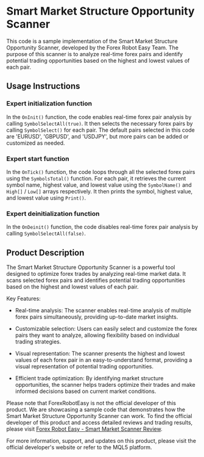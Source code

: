 # Smart Market Structure Opportunity Scanner

This code is a sample implementation of the Smart Market Structure Opportunity Scanner, developed by the Forex Robot Easy Team. The purpose of this scanner is to analyze real-time forex pairs and identify potential trading opportunities based on the highest and lowest values of each pair.

## Usage Instructions

### Expert initialization function

In the `OnInit()` function, the code enables real-time forex pair analysis by calling `SymbolSelectAll(true)`. It then selects the necessary forex pairs by calling `SymbolSelect()` for each pair. The default pairs selected in this code are 'EURUSD', 'GBPUSD', and 'USDJPY', but more pairs can be added or customized as needed.

### Expert start function

In the `OnTick()` function, the code loops through all the selected forex pairs using the `SymbolsTotal()` function. For each pair, it retrieves the current symbol name, highest value, and lowest value using the `SymbolName()` and `High[]` / `Low[]` arrays respectively. It then prints the symbol, highest value, and lowest value using `Print()`.

### Expert deinitialization function

In the `OnDeinit()` function, the code disables real-time forex pair analysis by calling `SymbolSelectAll(false)`.

## Product Description

The Smart Market Structure Opportunity Scanner is a powerful tool designed to optimize forex trades by analyzing real-time market data. It scans selected forex pairs and identifies potential trading opportunities based on the highest and lowest values of each pair.

Key Features:

- Real-time analysis: The scanner enables real-time analysis of multiple forex pairs simultaneously, providing up-to-date market insights.

- Customizable selection: Users can easily select and customize the forex pairs they want to analyze, allowing flexibility based on individual trading strategies.

- Visual representation: The scanner presents the highest and lowest values of each forex pair in an easy-to-understand format, providing a visual representation of potential trading opportunities.

- Efficient trade optimization: By identifying market structure opportunities, the scanner helps traders optimize their trades and make informed decisions based on current market conditions.

Please note that ForexRobotEasy is not the official developer of this product. We are showcasing a sample code that demonstrates how the Smart Market Structure Opportunity Scanner can work. To find the official developer of this product and access detailed reviews and trading results, please visit [Forex Robot Easy - Smart Market Scanner Review](https://forexroboteasy.com/forex-robot-review/smart-market-scanner-review-optimize-forex-trades-2/).

For more information, support, and updates on this product, please visit the official developer's website or refer to the MQL5 platform.

